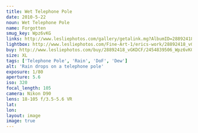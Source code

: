 ```yaml
---
title: Wet Telephone Pole
date: 2010-5-22
noun: Wet Telephone Pole
name: Forgotten
smug_key: Wpz6vKG
links: http://www.lesliephotos.com/gallery/getalink.mg?AlbumID=28892418&AlbumKey=vGKDCF&ImageID=2454839506&ImageKey=Wpz6vKG&how=forum&Page=1
lightbox: http://www.lesliephotos.com/Fine-Art-1/erics-work/28892418_vGKDCF#!i=2454839506&k=Wpz6vKG&lb=1&s=A
buy: http://www.lesliephotos.com/buy/28892418_vGKDCF/2454839506_Wpz6vKG/
size: XL
tags: ['Telephone Pole', 'Rain', 'DoF', 'Dew']
alt: 'Rain drops on a telephone pole'
exposure: 1/80
aperture: 5.6
iso: 320
focal_length: 105
camera: Nikon D90
lens: 18-105 f/3.5-5.6 VR
lat: 
lon: 
layout: image
image: true
---
```

